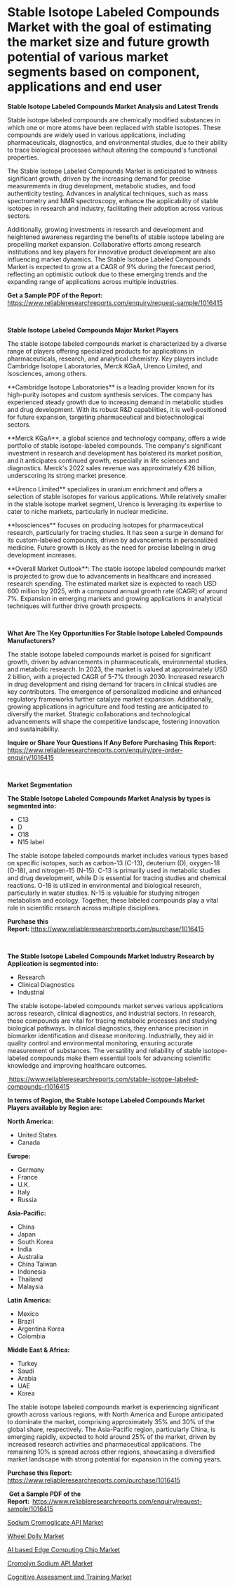 <p><h1>Stable Isotope Labeled Compounds Market with the goal of estimating the market size and future growth potential of various market segments based on component, applications and end user</h1></p><p><strong>Stable Isotope Labeled Compounds Market Analysis and Latest Trends</strong></p>
<p><p>Stable isotope labeled compounds are chemically modified substances in which one or more atoms have been replaced with stable isotopes. These compounds are widely used in various applications, including pharmaceuticals, diagnostics, and environmental studies, due to their ability to trace biological processes without altering the compound's functional properties.</p><p>The Stable Isotope Labeled Compounds Market is anticipated to witness significant growth, driven by the increasing demand for precise measurements in drug development, metabolic studies, and food authenticity testing. Advances in analytical techniques, such as mass spectrometry and NMR spectroscopy, enhance the applicability of stable isotopes in research and industry, facilitating their adoption across various sectors.</p><p>Additionally, growing investments in research and development and heightened awareness regarding the benefits of stable isotope labeling are propelling market expansion. Collaborative efforts among research institutions and key players for innovative product development are also influencing market dynamics. The Stable Isotope Labeled Compounds Market is expected to grow at a CAGR of 9% during the forecast period, reflecting an optimistic outlook due to these emerging trends and the expanding range of applications across multiple industries.</p></p>
<p><strong>Get a Sample PDF of the Report:&nbsp;</strong> <a href="https://www.reliableresearchreports.com/enquiry/request-sample/1016415?utm_campaign=13&utm_medium=2&utm_source=Github&utm_content=ia&utm_term=09012025&utm_id=stable-isotope-labeled-compounds">https://www.reliableresearchreports.com/enquiry/request-sample/1016415</a></p>
<p>&nbsp;</p>
<p><strong>Stable Isotope Labeled Compounds Major Market Players</strong></p>
<p><p>The stable isotope labeled compounds market is characterized by a diverse range of players offering specialized products for applications in pharmaceuticals, research, and analytical chemistry. Key players include Cambridge Isotope Laboratories, Merck KGaA, Urenco Limited, and Isosciences, among others.</p><p>**Cambridge Isotope Laboratories** is a leading provider known for its high-purity isotopes and custom synthesis services. The company has experienced steady growth due to increasing demand in metabolic studies and drug development. With its robust R&D capabilities, it is well-positioned for future expansion, targeting pharmaceutical and biotechnological sectors.</p><p>**Merck KGaA**, a global science and technology company, offers a wide portfolio of stable isotope-labeled compounds. The company's significant investment in research and development has bolstered its market position, and it anticipates continued growth, especially in life sciences and diagnostics. Merck's 2022 sales revenue was approximately €26 billion, underscoring its strong market presence.</p><p>**Urenco Limited** specializes in uranium enrichment and offers a selection of stable isotopes for various applications. While relatively smaller in the stable isotope market segment, Urenco is leveraging its expertise to cater to niche markets, particularly in nuclear medicine.</p><p>**Isosciences** focuses on producing isotopes for pharmaceutical research, particularly for tracing studies. It has seen a surge in demand for its custom-labeled compounds, driven by advancements in personalized medicine. Future growth is likely as the need for precise labeling in drug development increases.</p><p>**Overall Market Outlook**: The stable isotope labeled compounds market is projected to grow due to advancements in healthcare and increased research spending. The estimated market size is expected to reach USD 600 million by 2025, with a compound annual growth rate (CAGR) of around 7%. Expansion in emerging markets and growing applications in analytical techniques will further drive growth prospects.</p></p>
<p>&nbsp;</p>
<p><strong>What Are The Key Opportunities For Stable Isotope Labeled Compounds Manufacturers?</strong></p>
<p><p>The stable isotope labeled compounds market is poised for significant growth, driven by advancements in pharmaceuticals, environmental studies, and metabolic research. In 2023, the market is valued at approximately USD 2 billion, with a projected CAGR of 5-7% through 2030. Increased research in drug development and rising demand for tracers in clinical studies are key contributors. The emergence of personalized medicine and enhanced regulatory frameworks further catalyze market expansion. Additionally, growing applications in agriculture and food testing are anticipated to diversify the market. Strategic collaborations and technological advancements will shape the competitive landscape, fostering innovation and sustainability.</p></p>
<p><strong>Inquire or Share Your Questions If Any Before Purchasing This Report:</strong> <a href="https://www.reliableresearchreports.com/enquiry/pre-order-enquiry/1016415?utm_campaign=13&utm_medium=2&utm_source=Github&utm_content=ia&utm_term=09012025&utm_id=stable-isotope-labeled-compounds">https://www.reliableresearchreports.com/enquiry/pre-order-enquiry/1016415</a></p>
<p>&nbsp;</p>
<p><strong>Market Segmentation</strong></p>
<p><strong>The Stable Isotope Labeled Compounds Market Analysis by types is segmented into:</strong></p>
<p><ul><li>C13</li><li>D</li><li>O18</li><li>N15 label</li></ul></p>
<p><p>The stable isotope labeled compounds market includes various types based on specific isotopes, such as carbon-13 (C-13), deuterium (D), oxygen-18 (O-18), and nitrogen-15 (N-15). C-13 is primarily used in metabolic studies and drug development, while D is essential for tracing studies and chemical reactions. O-18 is utilized in environmental and biological research, particularly in water studies. N-15 is valuable for studying nitrogen metabolism and ecology. Together, these labeled compounds play a vital role in scientific research across multiple disciplines.</p></p>
<p><strong>Purchase this Report:&nbsp;</strong><a href="https://www.reliableresearchreports.com/purchase/1016415?utm_campaign=13&utm_medium=2&utm_source=Github&utm_content=ia&utm_term=09012025&utm_id=stable-isotope-labeled-compounds">https://www.reliableresearchreports.com/purchase/1016415</a></p>
<p>&nbsp;</p>
<p><strong>The Stable Isotope Labeled Compounds Market Industry Research by Application is segmented into:</strong></p>
<p><ul><li>Research</li><li>Clinical Diagnostics</li><li>Industrial</li></ul></p>
<p><p>The stable isotope-labeled compounds market serves various applications across research, clinical diagnostics, and industrial sectors. In research, these compounds are vital for tracing metabolic processes and studying biological pathways. In clinical diagnostics, they enhance precision in biomarker identification and disease monitoring. Industrially, they aid in quality control and environmental monitoring, ensuring accurate measurement of substances. The versatility and reliability of stable isotope-labeled compounds make them essential tools for advancing scientific knowledge and improving healthcare outcomes.</p></p>
<p><a href="https://www.reliableresearchreports.com/stable-isotope-labeled-compounds-r1016415?utm_campaign=13&utm_medium=2&utm_source=Github&utm_content=ia&utm_term=09012025&utm_id=stable-isotope-labeled-compounds">&nbsp;https://www.reliableresearchreports.com/stable-isotope-labeled-compounds-r1016415</a></p>
<p><strong>In terms of Region, the Stable Isotope Labeled Compounds Market Players available by Region are:</strong></p>
<p>
    <p> <strong> North America: </strong>
        <ul>
            <li>United States</li>
            <li>Canada</li>
        </ul>
        </p> 
    <p> <strong> Europe: </strong>
        <ul>
            <li>Germany</li>
            <li>France</li>
            <li>U.K.</li>
            <li>Italy</li>
            <li>Russia</li>
        </ul>
        </p> 
    <p> <strong> Asia-Pacific: </strong>
        <ul>
            <li>China</li>
            <li>Japan</li>
            <li>South Korea</li>
            <li>India</li>
            <li>Australia</li>
            <li>China Taiwan</li>
            <li>Indonesia</li>
            <li>Thailand</li>
            <li>Malaysia</li>
        </ul>
        </p> 
    <p> <strong> Latin America: </strong>
        <ul>
            <li>Mexico</li>
            <li>Brazil</li>
            <li>Argentina Korea</li>
            <li>Colombia</li>
        </ul>
        </p> 
    <p> <strong> Middle East & Africa: </strong>
        <ul>
            <li>Turkey</li>
            <li>Saudi</li>
            <li>Arabia</li>
            <li>UAE</li>
            <li>Korea</li>
        </ul>
    </p>
    </p>
<p><p>The stable isotope labeled compounds market is experiencing significant growth across various regions, with North America and Europe anticipated to dominate the market, comprising approximately 35% and 30% of the global share, respectively. The Asia-Pacific region, particularly China, is emerging rapidly, expected to hold around 25% of the market, driven by increased research activities and pharmaceutical applications. The remaining 10% is spread across other regions, showcasing a diversified market landscape with strong potential for expansion in the coming years.</p></p>
<p><strong>Purchase this Report: </strong><a href="https://www.reliableresearchreports.com/purchase/1016415?utm_campaign=13&utm_medium=2&utm_source=Github&utm_content=ia&utm_term=09012025&utm_id=stable-isotope-labeled-compounds">https://www.reliableresearchreports.com/purchase/1016415</a></p>
<p>&nbsp;<strong>Get a Sample PDF of the Report:&nbsp;&nbsp;</strong><a href="https://www.reliableresearchreports.com/enquiry/request-sample/1016415?utm_campaign=13&utm_medium=2&utm_source=Github&utm_content=ia&utm_term=09012025&utm_id=stable-isotope-labeled-compounds">https://www.reliableresearchreports.com/enquiry/request-sample/1016415</a></p>
<p><strong></strong></p>
<p><p><a href="https://github.com/rosamariarocque98/Market-Research-Report-List-1/blob/main/sodium-cromoglicate-api-market.md?utm_campaign=13&utm_medium=2&utm_source=Github&utm_content=ia&utm_term=09012025&utm_id=stable-isotope-labeled-compounds">Sodium Cromoglicate API Market</a></p><p><a href="https://github.com/MariaWashington76/Market-Research-Report-List-1/blob/main/wheel-dolly-market.md?utm_campaign=13&utm_medium=2&utm_source=Github&utm_content=ia&utm_term=09012025&utm_id=stable-isotope-labeled-compounds">Wheel Dolly Market</a></p><p><a href="https://github.com/krinerstormy331/Market-Research-Report-List-1/blob/main/ai-based-edge-computing-chip-market.md?utm_campaign=13&utm_medium=2&utm_source=Github&utm_content=ia&utm_term=09012025&utm_id=stable-isotope-labeled-compounds">AI based Edge Computing Chip Market</a></p><p><a href="https://github.com/suleimannichelle7/Market-Research-Report-List-1/blob/main/cromolyn-sodium-api-market.md?utm_campaign=13&utm_medium=2&utm_source=Github&utm_content=ia&utm_term=09012025&utm_id=stable-isotope-labeled-compounds">Cromolyn Sodium API Market</a></p><p><a href="https://github.com/dolorespeddico90/Market-Research-Report-List-1/blob/main/cognitive-assessment-and-training-market.md?utm_campaign=13&utm_medium=2&utm_source=Github&utm_content=ia&utm_term=09012025&utm_id=stable-isotope-labeled-compounds">Cognitive Assessment and Training Market</a></p></p>